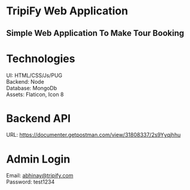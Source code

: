 # TripiFy Web Application

## Simple Web Application To Make Tour Booking

# Technologies<br />
UI: HTML/CSS/Js/PUG<br />
Backend: Node<br />
Database: MongoDb<br />
Assets: Flaticon, Icon 8<br />

# Backend API<br />
URL: https://documenter.getpostman.com/view/31808337/2s9Yyqjhhu
<br />

# Admin Login<br />
Email: abhinay@tripify.com
<br />
Password: test1234